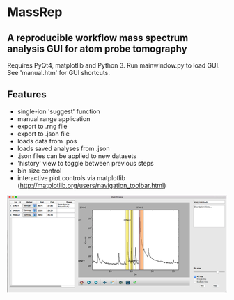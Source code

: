 # MassRep
## A reproducible workflow mass spectrum analysis GUI for atom probe tomography

Requires PyQt4, matplotlib and Python 3.
Run mainwindow.py to load GUI.
See 'manual.htm' for GUI shortcuts.

## Features

- single-ion 'suggest' function
- manual range application
- export to .rng file
- export to .json file
- loads data from .pos
- loads saved analyses from .json
- .json files can be applied to new datasets
- 'history' view to toggle between previous steps
- bin size control
- interactive plot controls via matplotlib (http://matplotlib.org/users/navigation_toolbar.html)

![alt tag](https://github.com/sojung21/massreproduction/blob/master/wiki%20images/GUI_auto.png)
